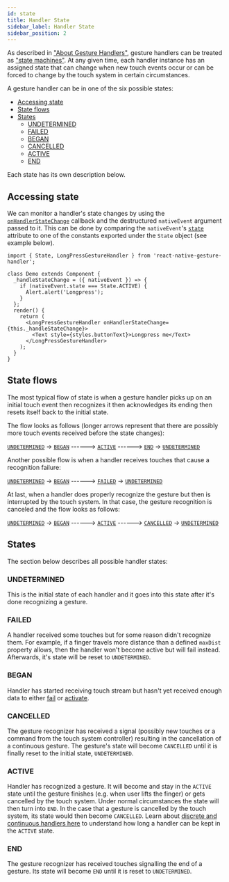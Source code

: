 ```yaml
---
id: state
title: Handler State
sidebar_label: Handler State
sidebar_position: 2
---
```


As described in ["About Gesture Handlers"](./about-handlers.md), gesture handlers can be treated as ["state machines"](https://en.wikipedia.org/wiki/Finite-state_machine).
At any given time, each handler instance has an assigned state that can change when new touch events occur or can be forced to change by the touch system in certain circumstances.

A gesture handler can be in one of the six possible states:

- [Accessing state](#accessing-state)
- [State flows](#state-flows)
- [States](#states)
  - [UNDETERMINED](#undetermined)
  - [FAILED](#failed)
  - [BEGAN](#began)
  - [CANCELLED](#cancelled)
  - [ACTIVE](#active)
  - [END](#end)

Each state has its own description below.

## Accessing state

We can monitor a handler's state changes by using the [`onHandlerStateChange`](../api/common-gh.md#onhandlerstatechange) callback and the destructured `nativeEvent` argument passed to it.
This can be done by comparing the `nativeEvent`'s [`state`](../api/common-gh.md#state) attribute to one of the constants exported under the `State` object (see example below).

```
import { State, LongPressGestureHandler } from 'react-native-gesture-handler';

class Demo extends Component {
  _handleStateChange = ({ nativeEvent }) => {
    if (nativeEvent.state === State.ACTIVE) {
      Alert.alert('Longpress');
    }
  };
  render() {
    return (
      <LongPressGestureHandler onHandlerStateChange={this._handleStateChange}>
        <Text style={styles.buttonText}>Longpress me</Text>
      </LongPressGestureHandler>
    );
  }
}
```

## State flows

The most typical flow of state is when a gesture handler picks up on an initial touch event then recognizes it then acknowledges its ending then resets itself back to the initial state.

The flow looks as follows (longer arrows represent that there are possibly more touch events received before the state changes):

[`UNDETERMINED`](#undetermined) -> [`BEGAN`](#began) ------> [`ACTIVE`](#active) ------> [`END`](#end) -> [`UNDETERMINED`](#undetermined)

Another possible flow is when a handler receives touches that cause a recognition failure:

[`UNDETERMINED`](#undetermined) -> [`BEGAN`](#began) ------> [`FAILED`](#failed) -> [`UNDETERMINED`](#undetermined)

At last, when a handler does properly recognize the gesture but then is interrupted by the touch system. In that case, the gesture recognition is canceled and the flow looks as follows:

[`UNDETERMINED`](#undetermined) -> [`BEGAN`](#began) ------> [`ACTIVE`](#active) ------> [`CANCELLED`](#cancelled) -> [`UNDETERMINED`](#undetermined)

## States

The section below describes all possible handler states:

### UNDETERMINED

This is the initial state of each handler and it goes into this state after it's done recognizing a gesture.

### FAILED

A handler received some touches but for some reason didn't recognize them. For example, if a finger travels more distance than a defined `maxDist` property allows, then the handler won't become active but will fail instead. Afterwards, it's state will be reset to `UNDETERMINED`.

### BEGAN

Handler has started receiving touch stream but hasn't yet received enough data to either [fail](#failed) or [activate](#active).

### CANCELLED

The gesture recognizer has received a signal (possibly new touches or a command from the touch system controller) resulting in the cancellation of a continuous gesture. The gesture's state will become `CANCELLED` until it is finally reset to the initial state, `UNDETERMINED`.

### ACTIVE

Handler has recognized a gesture. It will become and stay in the `ACTIVE` state until the gesture finishes (e.g. when user lifts the finger) or gets cancelled by the touch system. Under normal circumstances the state will then turn into `END`. In the case that a gesture is cancelled by the touch system, its state would then become `CANCELLED`.
Learn about [discrete and continuous handlers here](about-handlers#discrete-vs-continuous) to understand how long a handler can be kept in the `ACTIVE` state.

### END

The gesture recognizer has received touches signalling the end of a gesture. Its state will become `END` until it is reset to `UNDETERMINED`.
